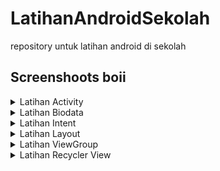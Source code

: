 # LatihanAndroidSekolah
repository untuk  latihan android di sekolah

## Screenshoots boii


<details>
  <summary>Latihan Activity</summary>
  
  ![ssan](https://github.com/AkuraDiary/LatihanAndroidSekolah/blob/main/ssan/ssan%20_latihan_activity1.png)
  ![ssan](https://github.com/AkuraDiary/LatihanAndroidSekolah/blob/main/ssan/ssan_latihan_activity2.png)
  
</details>

<details>
  <summary>Latihan Biodata</summary>
  
  ![ssan](https://github.com/AkuraDiary/LatihanAndroidSekolah/blob/main/ssan/ssan_biodata1.png)
  ![ssan](https://github.com/AkuraDiary/LatihanAndroidSekolah/blob/main/ssan/ssan_biodata2.png)
</details>


<details>
  <summary>Latihan Intent</summary>
  
![ssan](https://github.com/AkuraDiary/LatihanAndroidSekolah/blob/main/ssan/ssan%20_latihan_intent1.png)
![ssan](https://github.com/AkuraDiary/LatihanAndroidSekolah/blob/main/ssan/ssan%20_latihan_intent2.png)
![ssan](https://github.com/AkuraDiary/LatihanAndroidSekolah/blob/main/ssan/ssan%20_latihan_intent3.png)
![ssan](https://github.com/AkuraDiary/LatihanAndroidSekolah/blob/main/ssan/ssan%20_latihan_intent4.png)
  
</details>


<details>
  <summary>Latihan Layout</summary>
  
  ![ssan](https://github.com/AkuraDiary/LatihanAndroidSekolah/blob/main/ssan/ssan%20_latihan_layout1.png)
  ![ssan](https://github.com/AkuraDiary/LatihanAndroidSekolah/blob/main/ssan/ssan%20_latihan_layout2.png)
  ![ssan](https://github.com/AkuraDiary/LatihanAndroidSekolah/blob/main/ssan/ssan%20_latihan_layout3.png)
  ![ssan](https://github.com/AkuraDiary/LatihanAndroidSekolah/blob/main/ssan/ssan%20_latihan_layout4.png)
  
</details>

<details>
  <summary>Latihan ViewGroup</summary>
  
   ![ssan](https://github.com/AkuraDiary/LatihanAndroidSekolah/blob/main/ssan/ssan_latihan_viewGroup1.png)
</details>

<details>
  <summary>Latihan Recycler View</summary>
  
  ![ssan](https://github.com/AkuraDiary/LatihanAndroidSekolah/blob/main/ssan/ssan_recyclerviewList.png)
  ![ssan](https://github.com/AkuraDiary/LatihanAndroidSekolah/blob/main/ssan/ssan_recyclerviewCard.png)
  ![ssan](https://github.com/AkuraDiary/LatihanAndroidSekolah/blob/main/ssan/ssan_recyclerviewGrid.png)
</details>
<!--
<details>
  <summary>Latihan [nama latihan</summary>
  
  ![ssan](link bois)

</details>

-->
